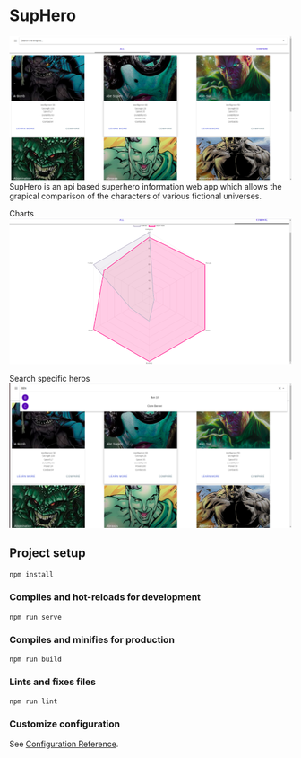 # SupHero
<img src ="src/assets/ALL.png">
SupHero is an api based superhero information web app which allows the grapical comparison of the characters of various fictional universes.

Charts
<img src = "src/assets/CHART.png">

Search specific heros
<img src = "src/assets/SEARCH.png">

## Project setup
```
npm install
```

### Compiles and hot-reloads for development
```
npm run serve
```

### Compiles and minifies for production
```
npm run build
```

### Lints and fixes files
```
npm run lint
```

### Customize configuration
See [Configuration Reference](https://cli.vuejs.org/config/).

